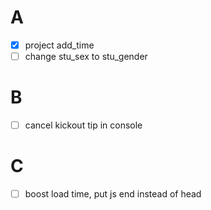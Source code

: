 # A

- [x]  project add_time 
- [ ] change stu_sex to stu_gender

# B
- [ ] cancel kickout tip in console

# C
- [ ] boost load time, put js end instead of head
